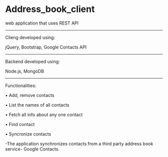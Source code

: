 Address_book_client
===================

web application that uses REST API

**********************************************

Clieng developed using:

 jQuery, Bootstrap, Google Contacts API 
 
**********************************************
Backend developed using:

Node.js, MongoDB
**********************************************

Functionalities:

• Add, remove contacts

• List the names of all contacts

• Fetch all info about any one contact

• Find contact

• Syncronize contacts

 -The application synchronizes contacts from a third party address book service-  Google Contacts.
 
 
